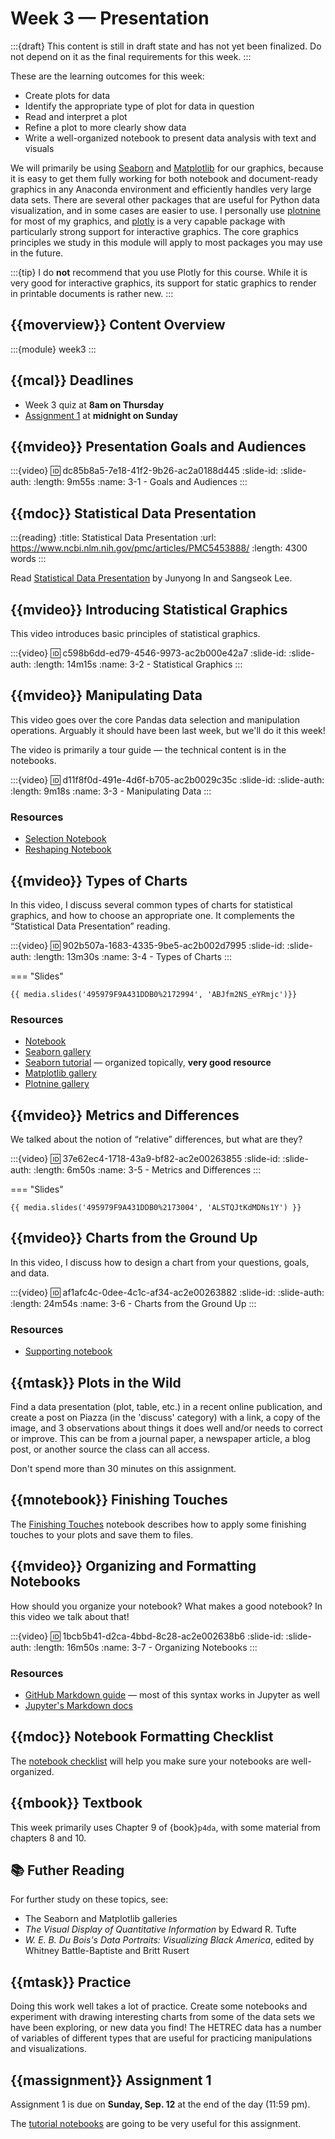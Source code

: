 # Week 3 — Presentation

:::{draft}
This content is still in draft state and has not yet been finalized.
Do not depend on it as the final requirements for this week.
:::

These are the learning outcomes for this week:

* Create plots for data
* Identify the appropriate type of plot for data in question
* Read and interpret a plot
* Refine a plot to more clearly show data
* Write a well-organized notebook to present data analysis with text and visuals

We will primarily be using [Seaborn][] and [Matplotlib][] for our graphics, because it is easy to
get them fully working for both notebook and document-ready graphics in any Anaconda environment and
efficiently handles very large data sets. There are several other packages that are useful for
Python data visualization, and in some cases are easier to use. I personally use [plotnine][] for
most of my graphics, and [plotly][] is a very capable package with particularly strong support for
interactive graphics. The core graphics principles we study in this module will apply to most
packages you may use in the future.

:::{tip}
I do **not** recommend that you use Plotly for this course.  While it is very good for interactive graphics,
its support for static graphics to render in printable documents is rather new.
:::

[Seaborn]: https://seaborn.pydata.org/
[Matplotlib]: https://matplotlib.org/
[plotnine]: https://plotnine.readthedocs.io/en/stable/
[plotly]: https://plotly.com/python/plotly-fundamentals/

## {{moverview}} Content Overview

:::{module} week3
:::

## {{mcal}} Deadlines

- Week 3 quiz at **8am on Thursday**
- [Assignment 1](../assigments/A1/index.md) at **midnight on Sunday**

## {{mvideo}} Presentation Goals and Audiences

:::{video}
:id: dc85b8a5-7e18-41f2-9b26-ac2a0188d445
:slide-id:
:slide-auth:
:length: 9m55s
:name: 3-1 - Goals and Audiences
:::

## {{mdoc}} Statistical Data Presentation

:::{reading}
:title: Statistical Data Presentation
:url: https://www.ncbi.nlm.nih.gov/pmc/articles/PMC5453888/
:length: 4300 words
:::

Read [Statistical Data Presentation](https://www.ncbi.nlm.nih.gov/pmc/articles/PMC5453888/) by Junyong In and Sangseok Lee.

## {{mvideo}} Introducing Statistical Graphics

This video introduces basic principles of statistical graphics.

:::{video}
:id: c598b6dd-ed79-4546-9973-ac2b000e42a7
:slide-id:
:slide-auth:
:length: 14m15s
:name: 3-2 - Statistical Graphics
:::

## {{mvideo}} Manipulating Data

This video goes over the core Pandas data selection and manipulation operations.
Arguably it should have been last week, but we'll do it this week!

The video is primarily a tour guide — the technical content is in the notebooks.

:::{video}
:id: d11f8f0d-491e-4d6f-b705-ac2b0029c35c
:slide-id:
:slide-auth:
:length: 9m18s
:name: 3-3 - Manipulating Data
:::

### Resources

- [Selection Notebook](../../resources/tutorials/Selection.ipynb)
- [Reshaping Notebook](../../resources/tutorials/Reshaping.ipynb)

## {{mvideo}} Types of Charts

In this video, I discuss several common types of charts for statistical graphics, and how to choose an appropriate one.
It complements the “Statistical Data Presentation” reading.

:::{video}
:id: 902b507a-1683-4335-9be5-ac2b002d7995
:slide-id:
:slide-auth:
:length: 13m30s
:name: 3-4 - Types of Charts
:::

=== "Slides"

    {{ media.slides('495979F9A431DDB0%2172994', 'ABJfm2NS_eYRmjc')}}

### Resources

- [Notebook](../../resources/tutorials/Charting.ipynb)
- [Seaborn gallery](/seaborn/examples/index.html)
- [Seaborn tutorial](/seaborn/tutorial.html) — organized topically, **very good resource**
- [Matplotlib gallery](https://matplotlib.org/gallery.html)
- [Plotnine gallery](https://plotnine.readthedocs.io/en/stable/gallery.html)

## {{mvideo}} Metrics and Differences

We talked about the notion of “relative” differences, but what are they?

:::{video}
:id: 37e62ec4-1718-43a9-bf82-ac2e00263855
:slide-id:
:slide-auth:
:length: 6m50s
:name: 3-5 - Metrics and Differences
:::

=== "Slides"

    {{ media.slides('495979F9A431DDB0%2173004', 'ALSTQJtKdMDNs1Y') }}


## {{mvideo}} Charts from the Ground Up

In this video, I discuss how to design a chart from your questions, goals, and data.

:::{video}
:id: af1afc4c-0dee-4c1c-af34-ac2e00263882
:slide-id:
:slide-auth:
:length: 24m54s
:name: 3-6 - Charts from the Ground Up
:::

### Resources

- [Supporting notebook](3-6-ChartsFromTheGroundUp.ipynb)

## {{mtask}} Plots in the Wild

Find a data presentation (plot, table, etc.) in a recent online publication, and create a post on Piazza (in the 'discuss' category) with a link, a copy of the image, and 3 observations about things it does well and/or needs to correct or improve.
This can be from a journal paper, a newspaper article, a blog post, or another source the class can all access.

Don't spend more than 30 minutes on this assignment.

## {{mnotebook}} Finishing Touches

The [Finishing Touches](../../resources/tutorials/ChartFinishingTouches.ipynb) notebook describes how to apply some finishing touches to your plots and save them to files.

## {{mvideo}} Organizing and Formatting Notebooks

How should you organize your notebook?
What makes a good notebook?
In this video we talk about that!

:::{video}
:id: 1bcb5b41-d2ca-4bbd-8c28-ac2e002638b6
:slide-id:
:slide-auth:
:length: 16m50s
:name: 3-7 - Organizing Notebooks
:::

### Resources

- [GitHub Markdown guide](https://guides.github.com/features/mastering-markdown/) — most of this syntax works in Jupyter as well
- [Jupyter's Markdown docs](https://jupyter-notebook.readthedocs.io/en/stable/examples/Notebook/Working%20With%20Markdown%20Cells.html)

## {{mdoc}} Notebook Formatting Checklist

The [notebook checklist](../../resources/notebook-checklist.md) will help you make sure your notebooks are well-organized.

## {{mbook}} Textbook

This week primarily uses Chapter 9 of {book}`p4da`, with some material from chapters 8 and 10.

## 📚 Futher Reading

For further study on these topics, see:

* The Seaborn and Matplotlib galleries
* <cite>The Visual Display of Quantitative Information</cite> by Edward R. Tufte
* <cite>W. E. B. Du Bois's Data Portraits: Visualizing Black America</cite>, edited by Whitney Battle-Baptiste and Britt Rusert

## {{mtask}} Practice

Doing this work well takes a lot of practice.  Create some notebooks and experiment with drawing interesting charts from some of the data sets we have been exploring, or new data you find!
The HETREC data has a number of variables of different types that are useful for practicing manipulations and visualizations.

## {{massignment}} Assignment 1

Assignment 1 is due on **Sunday, Sep. 12** at the end of the day (11:59 pm).

The [tutorial notebooks](../resources/tutorials/index.md) are going to be very useful for this assignment.

